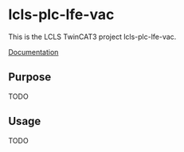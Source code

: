# lcls-plc-lfe-vac

This is the LCLS TwinCAT3 project lcls-plc-lfe-vac.

[Documentation](https://pcdshub.github.io/lcls-plc-lfe-vac)

## Purpose

TODO

## Usage

TODO
